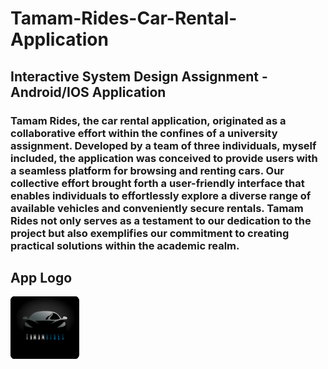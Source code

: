 # Tamam-Rides-Car-Rental-Application
## Interactive System Design Assignment - Android/IOS Application
### Tamam Rides, the car rental application, originated as a collaborative effort within the confines of a university assignment. Developed by a team of three individuals, myself included, the application was conceived to provide users with a seamless platform for browsing and renting cars. Our collective effort brought forth a user-friendly interface that enables individuals to effortlessly explore a diverse range of available vehicles and conveniently secure rentals. Tamam Rides not only serves as a testament to our dedication to the project but also exemplifies our commitment to creating practical solutions within the academic realm.
## App Logo
<img src="assets/images/Screenshot 2023-05-31 210931.png" alt="AppLogo" height=100 width=110/>
